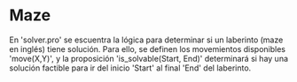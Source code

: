 # Maze
En 'solver.pro' se escuentra la lógica para determinar si un laberinto (maze en inglés) tiene solución. Para ello, se definen los movemientos disponibles 'move(X,Y)', y la proposición 'is_solvable(Start, End)' determinará si hay una solución factible para ir del inicio 'Start' al final 'End' del laberinto.
